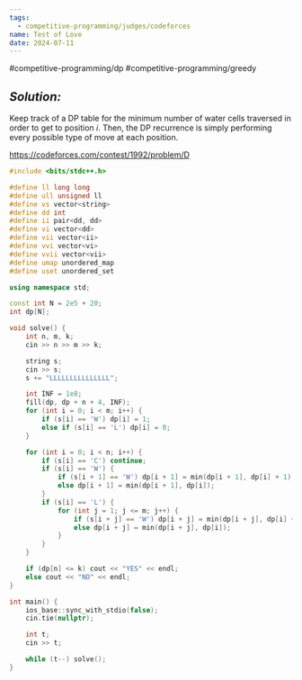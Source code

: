 ```yaml
---
tags:
  - competitive-programming/judges/codeforces
name: Test of Love
date: 2024-07-11
---
```

#competitive-programming/dp #competitive-programming/greedy 
## _Solution:_
Keep track of a DP table for the minimum number of water cells traversed in order to get to position $i$. Then, the DP recurrence is simply performing every possible type of move at each position.

https://codeforces.com/contest/1992/problem/D
```cpp
#include <bits/stdc++.h>

#define ll long long
#define ull unsigned ll
#define vs vector<string>
#define dd int
#define ii pair<dd, dd>
#define vi vector<dd>
#define vii vector<ii>
#define vvi vector<vi>
#define vvii vector<vii>
#define umap unordered_map
#define uset unordered_set

using namespace std;

const int N = 2e5 + 20;
int dp[N];

void solve() {
    int n, m, k;
    cin >> n >> m >> k;

    string s;
    cin >> s;
    s += "LLLLLLLLLLLLLLL";

    int INF = 1e8;
    fill(dp, dp + n + 4, INF);
    for (int i = 0; i < m; i++) {
        if (s[i] == 'W') dp[i] = 1;
        else if (s[i] == 'L') dp[i] = 0;
    }

    for (int i = 0; i < n; i++) {
        if (s[i] == 'C') continue;
        if (s[i] == 'W') {
            if (s[i + 1] == 'W') dp[i + 1] = min(dp[i + 1], dp[i] + 1);
            else dp[i + 1] = min(dp[i + 1], dp[i]);
        }
        if (s[i] == 'L') {
            for (int j = 1; j <= m; j++) {
                if (s[i + j] == 'W') dp[i + j] = min(dp[i + j], dp[i] + 1);
                else dp[i + j] = min(dp[i + j], dp[i]);
            }
        }
    }

    if (dp[n] <= k) cout << "YES" << endl;
    else cout << "NO" << endl;
}

int main() {
    ios_base::sync_with_stdio(false);
    cin.tie(nullptr);

    int t;
    cin >> t;

    while (t--) solve();
}
```